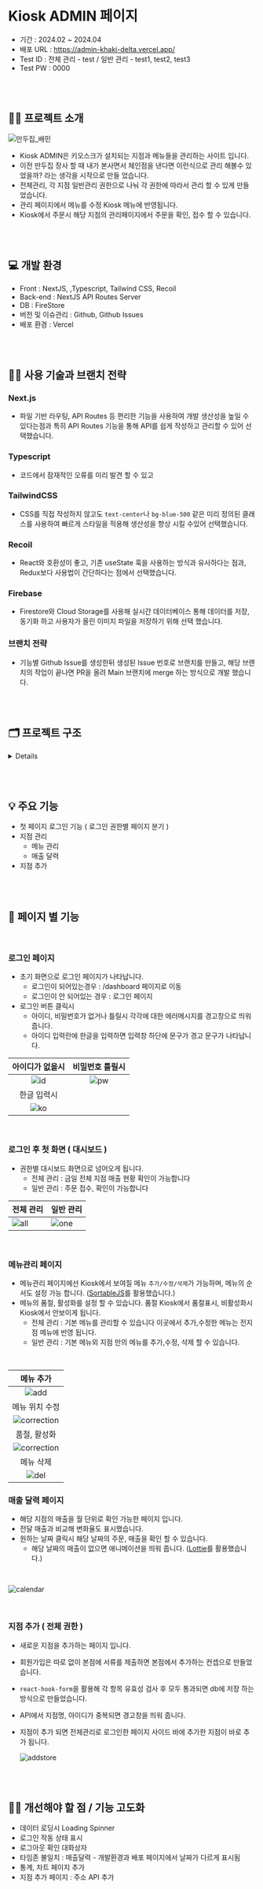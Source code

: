 # Kiosk ADMIN 페이지 

- 기간 : 2024.02 ~ 2024.04
- 배포 URL : https://admin-khaki-delta.vercel.app/
- Test ID : 전체 관리 - test / 일반 관리 - test1, test2, test3
- Test PW : 0000

<br /><br />

## 💁‍♂️ 프로젝트 소개

  ![만두집_배민](https://github.com/aksen123/admin/assets/126546293/3295b584-0a36-48f2-a441-63b1a0ba862f)

  - Kiosk ADMIN은 키오스크가 설치되는 지점과 메뉴들을 관리하는 사이트 입니다.
  - 이전 만두집 장사 할 때 내가 본사면서 체인점을 낸다면 이런식으로 관리 해볼수 있었을까? 라는 생각을 시작으로 만들 었습니다.
  - 전체관리, 각 지점 일반관리 권한으로 나눠 각 권한에 따라서 관리 할 수 있게 만들었습니다.
  - 관리 페이지에서 메뉴를 수정 Kiosk 메뉴에 반영됩니다.
  - Kiosk에서 주문시 해당 지점의 관리페이지에서 주문을 확인, 접수 할 수 있습니다.
  
<br /><br />

## 💻 개발 환경
- Front : NextJS, ,Typescript, Tailwind CSS, Recoil
- Back-end : NextJS API Routes Server
- DB : FireStore
- 버전 및 이슈관리 : Github, Github Issues
- 배포 환경 : Vercel


<br /><br />

## 🧑‍💻 사용 기술과 브랜치 전략

### Next.js
 -  파일 기반 라우팅, API Routes 등 편리한 기능을 사용하여 개발 생산성을 높일 수 있다는점과  특히 API Routes 기능을 통해 API를 쉽게 작성하고 관리할 수 있어 선택했습니다.

### Typescript
 - 코드에서 잠재적인 오류를 미리 발견 할 수 있고 

### TailwindCSS 
- CSS를 직접 작성하지 않고도  `text-center`나 `bg-blue-500` 같은 미리 정의된 클래스를 사용하여 빠르게 스타일을 적용해 생산성을 향상 시킬 수있어 선택했습니다.

### Recoil 
- React와 호환성이 좋고, 기존 useState 훅을 사용하는 방식과 유사하다는 점과, Redux보다 사용법이 간단하다는 점에서 선택했습니다. 

### Firebase 
- Firestore와 Cloud Storage를 사용해 실시간 데이터베이스 통해 데이터를 저장, 동기화 하고 사용자가 올린 이미지 파일을 저장하기 위해 선택 했습니다.  


### 브랜치 전략
- 기능별 Github Issue를 생성한뒤 생성된 Issue 번호로 브랜치를 만들고, 해당 브랜치의 작업이 끝나면 PR을 올려 Main 브랜치에 merge 하는 방식으로 개발 했습니다.

<br /><br />

## 🗂️ 프로젝트 구조
<details>
  
  ```
📦src
 ┣ 📂app
 ┃ ┣ 📂addStore
 ┃ ┃ ┗ 📜page.tsx
 ┃ ┣ 📂api
 ┃ ┃ ┣ 📂chart
 ┃ ┃ ┃ ┗ 📜route.ts
 ┃ ┃ ┣ 📂login
 ┃ ┃ ┃ ┗ 📜route.ts
 ┃ ┃ ┣ 📂menu
 ┃ ┃ ┃ ┣ 📂[slug]
 ┃ ┃ ┃ ┃ ┗ 📜route.ts
 ┃ ┃ ┃ ┗ 📜route.ts
 ┃ ┃ ┣ 📂order
 ┃ ┃ ┃ ┣ 📂date
 ┃ ┃ ┃ ┃ ┗ 📂[slug]
 ┃ ┃ ┃ ┃ ┃ ┗ 📜route.ts
 ┃ ┃ ┃ ┣ 📂[slug]
 ┃ ┃ ┃ ┃ ┗ 📜route.ts
 ┃ ┃ ┃ ┗ 📜route.ts
 ┃ ┃ ┣ 📂sales
 ┃ ┃ ┃ ┣ 📂detail
 ┃ ┃ ┃ ┃ ┗ 📜route.ts
 ┃ ┃ ┃ ┗ 📜route.ts
 ┃ ┃ ┣ 📂sort
 ┃ ┃ ┃ ┗ 📜route.ts
 ┃ ┃ ┗ 📂store
 ┃ ┃ ┃ ┗ 📜route.ts
 ┃ ┣ 📂atoms
 ┃ ┃ ┣ 📜calendar-atom.ts
 ┃ ┃ ┣ 📜modal-atom.ts
 ┃ ┃ ┗ 📜RecoilWrapper.tsx
 ┃ ┣ 📂chart
 ┃ ┃ ┗ 📜page.tsx
 ┃ ┣ 📂Components
 ┃ ┃ ┣ 📂animations
 ┃ ┃ ┃ ┣ 📜Loading.tsx
 ┃ ┃ ┃ ┗ 📜NoSales.tsx
 ┃ ┃ ┣ 📂aside
 ┃ ┃ ┃ ┣ 📜Admin.tsx
 ┃ ┃ ┃ ┣ 📜Aside.tsx
 ┃ ┃ ┃ ┗ 📜Super.tsx
 ┃ ┃ ┣ 📂board
 ┃ ┃ ┃ ┣ 📜Admin.tsx
 ┃ ┃ ┃ ┣ 📜Card.tsx
 ┃ ┃ ┃ ┗ 📜Super.tsx
 ┃ ┃ ┣ 📂chart
 ┃ ┃ ┃ ┣ 📜Chart.tsx
 ┃ ┃ ┃ ┗ 📜ChartBoard.tsx
 ┃ ┃ ┣ 📂modal
 ┃ ┃ ┃ ┣ 📂popup
 ┃ ┃ ┃ ┃ ┗ 📜AddFoodPopup.tsx
 ┃ ┃ ┃ ┣ 📜Alert.tsx
 ┃ ┃ ┃ ┣ 📜Confirm.tsx
 ┃ ┃ ┃ ┣ 📜GlobalComponent.tsx
 ┃ ┃ ┃ ┗ 📜Modal.tsx
 ┃ ┃ ┣ 📜Calendar.tsx
 ┃ ┃ ┣ 📜Header.tsx
 ┃ ┃ ┣ 📜LoginPage.tsx
 ┃ ┃ ┣ 📜Management.tsx
 ┃ ┃ ┣ 📜Sales.tsx
 ┃ ┃ ┗ 📜Table.tsx
 ┃ ┣ 📂dashboard
 ┃ ┃ ┗ 📜page.tsx
 ┃ ┣ 📂hooks
 ┃ ┃ ┗ 📜useUserInfo.ts
 ┃ ┣ 📂management
 ┃ ┃ ┗ 📜page.tsx
 ┃ ┣ 📂sales
 ┃ ┃ ┗ 📜page.tsx
 ┃ ┣ 📂service
 ┃ ┃ ┣ 📜axios.ts
 ┃ ┃ ┣ 📜base64.ts
 ┃ ┃ ┣ 📜chart.ts
 ┃ ┃ ┣ 📜firebase.ts
 ┃ ┃ ┣ 📜foods.ts
 ┃ ┃ ┣ 📜login.ts
 ┃ ┃ ┣ 📜order.ts
 ┃ ┃ ┣ 📜sales.ts
 ┃ ┃ ┗ 📜store.ts
 ┃ ┣ 📂store
 ┃ ┃ ┗ 📜page.tsx
 ┃ ┣ 📜favicon.ico
 ┃ ┣ 📜globals.css
 ┃ ┣ 📜layout.tsx
 ┃ ┗ 📜page.tsx
 ┗ 📂types
 ┃ ┣ 📜allTypes.d.ts
 ┃ ┣ 📜enum.ts
 ┃ ┗ 📜service.ts
```
</details>



<br /><br />

## 💡 주요 기능 

  - 첫 페이지 로그인 기능 ( 로그인 권한별 페이지 분기 )
  - 지점 관리
    - 메뉴 관리
    - 매출 달력
  - 지점 추가

<br /><br />
## 📒 페이지 별 기능 

<br />

### 로그인 페이지
- 초기 화면으로 로그인 페이지가 나타납니다.
  - 로그인이 되어있는경우 : /dashboard 페이지로 이동
  - 로그인이 안 되어있는 경우 : 로그인 페이지
- 로그인 버튼 클릭시
  - 아이디, 비밀번호가 없거나 틀릴시 각각에 대한 에러메시지를 경고창으로 띄워 줍니다.
  - 아이디 입력란에 한글을 입력하면 입력창 하단에 문구가 경고 문구가 나타납니다.

|아이디가 없을시|비밀번호 틀릴시|
|:-----:|:-----:|
|![id](https://github.com/aksen123/admin/assets/126546293/e10b617b-d65b-4d74-8450-cc592416d1d0)|![pw](https://github.com/aksen123/admin/assets/126546293/1ec62660-e240-49b3-9cfc-17029af2ba37)|
|한글 입력시|   |
|![ko](https://github.com/aksen123/admin/assets/126546293/127937b7-41ae-461e-9c03-fb455c4f01f7)|  |

<br />

### 로그인 후 첫 화면 ( 대시보드 )
- 권한별 대시보드 화면으로 넘어오게 됩니다.
  - 전체 관리 : 금일 전체 지점 매출 현황 확인이 가능합니다
  - 일반 관리 : 주문 접수, 확인이 가능합니다
  
|전체 관리|일반 관리|
|-----|-----|
|![all](https://github.com/aksen123/admin/assets/126546293/6eb40b2e-2e56-4e26-a87e-285c07be3d71)|![one](https://github.com/aksen123/admin/assets/126546293/191dd0e4-c978-4014-84ca-3e7488251d4c)|


<br />

### 메뉴관리 페이지

- 메뉴관리 페이지에선 Kiosk에서 보여질 메뉴 `추가/수정/삭제`가 가능하며, 메뉴의 순서도 설정 가능 합니다. ([SortableJS](https://aksen123.github.io/M_W_blog/docs/%EA%B3%B5%EC%B1%85/sortableJS)를 활용했습니다.)
- 메뉴의 품절, 활성화를 설정 할 수 있습니다. 품절 Kiosk에서 품절표시, 비활성화시 Kiosk에서 안보이게 됩니다.
  - 전체 관리 : 기본 메뉴를 관리할 수 있습니다 이곳에서 추가,수정한 메뉴는 전지점 메뉴에 반영 됩니다.
  - 일반 관리 : 기본 메뉴외 지점 만의 메뉴를 추가,수정, 삭제 할 수 있습니다.

<br />

|메뉴 추가|
|:-----:|
|![add](https://github.com/aksen123/admin/assets/126546293/a217502e-1946-4783-875b-295168281ab1)|
|메뉴 위치 수정|
|![correction](https://github.com/aksen123/admin/assets/126546293/569c95e4-974e-443a-9444-f5977b0ce2f5)|
|품절, 활성화|
|![correction](https://github.com/aksen123/admin/assets/126546293/4d16d6d8-0fe3-44d1-af10-1eaeb72a605d)|
|메뉴 삭제|
|![del](https://github.com/aksen123/admin/assets/126546293/2a93f1b2-82a2-477d-b4f3-932f2b60708d)|



### 매출 달력 페이지

- 해당 지점의 매출을 월 단위로 확인 가능한 페이지 입니다.
- 전달 매출과 비교해 변화율도 표시했습니다.
- 원하는 날짜 클릭시 해당 날짜의 주문, 매출을 확인 할 수 있습니다.
  - 해당 날짜의 매출이 없으면 애니메이션을 띄워 줍니다. ([Lottie](https://aksen123.github.io/M_W_blog/docs/%EA%B3%B5%EC%B1%85/Lottie)를 활용했습니다.)

<br />

![calendar](https://github.com/aksen123/admin/assets/126546293/78611cdd-904c-4918-84fe-7866738952f6)


<br />

### 지점 추가 ( 전체 권한 )

- 새로운 지점을 추가하는 페이지 입니다.
- 회원가입은 따로 없이 본점에 서류를 제출하면 본점에서 추가하는 컨셉으로 만들었습니다.
- `react-hook-form`을 활용해 각 항목 유효성 검사 후 모두 통과되면 db에 저장 하는 방식으로 만들었습니다.
- API에서 지점명, 아이디가 중복되면 경고창을 띄워 줍니다.
- 지점이 추가 되면 전체관리로 로그인한 페이지 사이드 바에 추가한 지점이 바로 추가 됩니다.

  ![addstore](https://github.com/aksen123/admin/assets/126546293/85f87437-88db-4f77-9954-09ee219e0cfb)


<br /><br />

## 👨‍🔧 개선해야 할 점 / 기능 고도화

- 데이터 로딩시 Loading Spinner
- 로그인 작동 상태 표시
- 로그아웃 확인 대화상자
- 타임존 불일치 : 매출달력 - 개발환경과 배포 페이지에서 날짜가 다르게 표시됨
- 통계, 차트 페이지 추가
- 지점 추가 페이지 : 주소 API 추가
